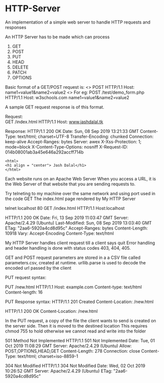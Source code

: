 # HTTP-Server
An implementation of a simple web server to handle HTTP requests and responses

An HTTP Server has to be made which can process 
1. GET
2. POST
3. PUT
4. HEAD
5. DELETE
6. PATCH
7. OPTIONS

Basic format of a GET/POST request is:
	<>
	POST <relative path> HTTP/1.1
	Host: <hostname>
	name1=value1&name2=value2
	<>
For eg:
	POST /test/demo_form.php HTTP/1.1
	Host: w3schools.com
	name1=value1&name2=value2
	
	
A sample GET request response is of this format.

Request:	
	GET /index.html HTTP/1.1
	Host: www.jashdalal.tk

Response:
	HTTP/1.1 200 OK
	Date: Sun, 08 Sep 2019 13:21:33 GMT
	Content-Type: text/html; charset=UTF-8
	Transfer-Encoding: chunked
	Connection: keep-alive
	Accept-Ranges: bytes
	Server: awex
	X-Xss-Protection: 1; mode=block
	X-Content-Type-Options: nosniff
	X-Request-ID: 014b08001ab3a45e646a292accff714b

	<html>
	<h1 align = "center"> Jash Dalal</h1>
	</html>

Each website runs on an Apache Web Server
When you access a URL, it is the Web Server of that website that you are sending requests to.

Try telneting to my machine over the same network and using port used in the code
GET The index.html page rendered by My HTTP Server

telnet localhost 80
GET /index.html HTTP/1.1
Host:localhost

HTTP/1.1 200 OK
Date: Fri, 13 Sep 2019 11:03:47 GMT
Server: Apache/2.4.29 (Ubuntu)
Last-Modified: Sun, 08 Sep 2019 13:03:40 GMT
ETag: "2aa6-5920a4cd8d95c"
Accept-Ranges: bytes
Content-Length: 10918
Vary: Accept-Encoding
Content-Type: text/html

<HTML PAGE index.html is rendered by Apache stored in index.html>

My HTTP Server handles client request till a client says quit
Error handling and header handling is done with status codes 403, 404, 405.

GET and POST request parameters are stored in a a CSV file called parameters.csv, created at runtime.
urllib.parse is used to decode the encoded url passed by the client


PUT request syntax:

PUT /new.html HTTP/1.1
Host: example.com
Content-type: text/html
Content-length: 16

PUT Response syntax:
HTTP/1.1 201 Created
Content-Location: /new.html

HTTP/1.1 200 OK
Content-Location: /new.html

In the PUT request, a copy of the file the client wants to send is created on the server side.
Then it is moved to the destined location
This requires chmod 755 <folder name> to hold otherwise we cannot read and write into the folder

501 Method Not Implemented
HTTP/1.1 501 Not Implemented
Date: Tue, 01 Oct 2019 11:08:29 GMT
Server: Apache/2.4.29 (Ubuntu)
Allow: POST,OPTIONS,HEAD,GET
Content-Length: 278
Connection: close
Content-Type: text/html; charset=iso-8859-1

304 Not Modified
HTTP/1.1 304 Not Modified
Date: Wed, 02 Oct 2019 10:26:52 GMT
Server: Apache/2.4.29 (Ubuntu)
ETag: "2aa6-5920a4cd8d95c"

